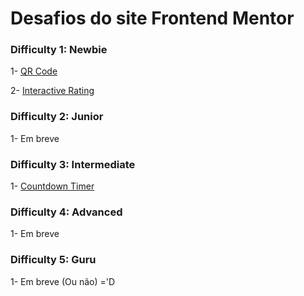<h1>Desafios do site Frontend Mentor</h1>

<h3>Difficulty 1: Newbie</h3>

<p>
    1- <a href="https://hugoalbuquerque1993.github.io/Frontend-Mentor/qr-code-component-main/index.html">QR Code</a>
</p>
<p>
    2- <a href="https://hugoalbuquerque1993.github.io/Frontend-Mentor/interactive-rating-component-main/index.html">Interactive Rating</a>
</p>
<h3>Difficulty 2: Junior</h3>
<p>
    1- Em breve
</p>
<h3>Difficulty 3: Intermediate</h3>
<p>
    1- <a href="https://hugoalbuquerque1993.github.io/Frontend-Mentor/launch-countdown-timer-main/index.html">Countdown Timer</a>
</p>
<h3>Difficulty 4: Advanced</h3>
<p>
    1- Em breve
</p>
<h3>Difficulty 5: Guru</h3>
<p>
    1- Em breve (Ou não) ='D
</p>
